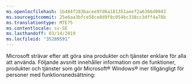```yaml
---
ms.openlocfilehash: 1b484f283bacee97d6a181351aeef2a6366d0943
ms.sourcegitcommit: 25e6aa3bfce58ce8d9f8c054bc338cc3dff4a78b
ms.translationtype: MTE75
ms.contentlocale: sv-SE
ms.lasthandoff: 03/14/2019
ms.locfileid: "35289591"
---
```

Microsoft strävar efter att göra sina produkter och tjänster enklare för alla att använda. Följande avsnitt innehåller information om de funktioner, produkter och tjänster som gör Microsoft® Windows® mer tillgängligt för personer med funktionsnedsättning: